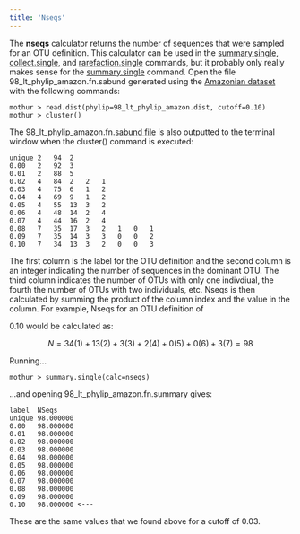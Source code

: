 ```yaml
---
title: 'Nseqs'
---
```

The **nseqs** calculator returns the number of sequences
that were sampled for an OTU definition. This calculator can be used in
the [summary.single](summary.single),
[collect.single](collect.single), and
[rarefaction.single](rarefaction.single) commands, but it
probably only really makes sense for the
[summary.single](summary.single) command. Open the file
98\_lt\_phylip\_amazon.fn.sabund generated using the [ Amazonian
dataset](https://mothur.s3.us-east-2.amazonaws.com/wiki/amazondata.zip) with the following commands:

    mothur > read.dist(phylip=98_lt_phylip_amazon.dist, cutoff=0.10)
    mothur > cluster()

The 98\_lt\_phylip\_amazon.fn.[sabund file](sabund_file) is
also outputted to the terminal window when the cluster() command is
executed:

    unique 2   94  2   
    0.00   2   92  3   
    0.01   2   88  5   
    0.02   4   84  2   2   1   
    0.03   4   75  6   1   2   
    0.04   4   69  9   1   2   
    0.05   4   55  13  3   2   
    0.06   4   48  14  2   4   
    0.07   4   44  16  2   4   
    0.08   7   35  17  3   2   1   0   1   
    0.09   7   35  14  3   3   0   0   2   
    0.10   7   34  13  3   2   0   0   3   

The first column is the label for the OTU definition and the second
column is an integer indicating the number of sequences in the dominant
OTU. The third column indicates the number of OTUs with only one
indivdiual, the fourth the number of OTUs with two individuals, etc.
Nseqs is then calculated by summing the product of the column index and
the value in the column. For example, Nseqs for an OTU definition of

0\.10 would be calculated as:

$$N = 34\left(1\right) + 13 \left(2\right) + 3 \left(3\right) + 2 \left(4\right) + 0 \left(5\right) + 0 \left(6\right) + 3 \left(7\right) = 98$$

Running\...

    mothur > summary.single(calc=nseqs)

\...and opening 98\_lt\_phylip\_amazon.fn.summary gives:

    label  NSeqs
    unique 98.000000
    0.00   98.000000
    0.01   98.000000
    0.02   98.000000
    0.03   98.000000
    0.04   98.000000
    0.05   98.000000
    0.06   98.000000
    0.07   98.000000
    0.08   98.000000
    0.09   98.000000
    0.10   98.000000 <---

These are the same values that we found above for a cutoff of 0.03.
